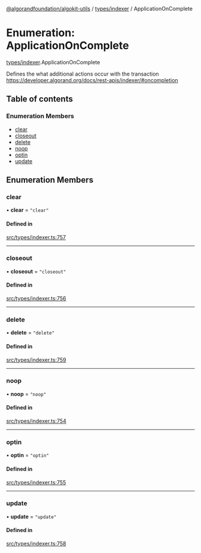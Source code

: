 [@algorandfoundation/algokit-utils](../README.md) / [types/indexer](../modules/types_indexer.md) / ApplicationOnComplete

# Enumeration: ApplicationOnComplete

[types/indexer](../modules/types_indexer.md).ApplicationOnComplete

Defines the what additional actions occur with the transaction https://developer.algorand.org/docs/rest-apis/indexer/#oncompletion

## Table of contents

### Enumeration Members

- [clear](types_indexer.ApplicationOnComplete.md#clear)
- [closeout](types_indexer.ApplicationOnComplete.md#closeout)
- [delete](types_indexer.ApplicationOnComplete.md#delete)
- [noop](types_indexer.ApplicationOnComplete.md#noop)
- [optin](types_indexer.ApplicationOnComplete.md#optin)
- [update](types_indexer.ApplicationOnComplete.md#update)

## Enumeration Members

### clear

• **clear** = ``"clear"``

#### Defined in

[src/types/indexer.ts:757](https://github.com/algorandfoundation/algokit-utils-ts/blob/main/src/types/indexer.ts#L757)

___

### closeout

• **closeout** = ``"closeout"``

#### Defined in

[src/types/indexer.ts:756](https://github.com/algorandfoundation/algokit-utils-ts/blob/main/src/types/indexer.ts#L756)

___

### delete

• **delete** = ``"delete"``

#### Defined in

[src/types/indexer.ts:759](https://github.com/algorandfoundation/algokit-utils-ts/blob/main/src/types/indexer.ts#L759)

___

### noop

• **noop** = ``"noop"``

#### Defined in

[src/types/indexer.ts:754](https://github.com/algorandfoundation/algokit-utils-ts/blob/main/src/types/indexer.ts#L754)

___

### optin

• **optin** = ``"optin"``

#### Defined in

[src/types/indexer.ts:755](https://github.com/algorandfoundation/algokit-utils-ts/blob/main/src/types/indexer.ts#L755)

___

### update

• **update** = ``"update"``

#### Defined in

[src/types/indexer.ts:758](https://github.com/algorandfoundation/algokit-utils-ts/blob/main/src/types/indexer.ts#L758)

